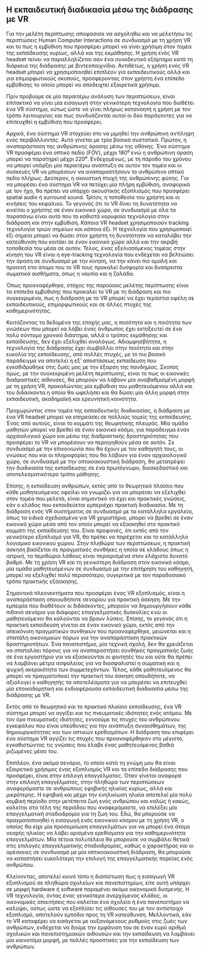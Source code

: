 ## Η εκπαιδευτική διαδικασία μέσω της διάδρασης με VR




Για την μελέτη περίπτωσης αποφάσισα να ασχοληθώ και να μελετήσω τις περιπτώσεις Human Computer Interactions σε συνδυασμό με τη χρήση VR και το πως η εμβύθιση που προσφέρει μπορεί να γίνει χρήσιμη στον τομέα της εκπαίδευσης κυρίως, αλλά και της εκμάθησης. Η χρήση ενός VR headset τείνει να παραλληλίζεται σαν ένα συνοδευτικό εξάρτημα κατά τη διάρκεια της διάδρασης με βιντεοπαιχνίδια. Αντιθέτως, η χρήση ενός VR headset μπορεί να χρησιμοποιηθεί επιπλέον για εκπαιδευτικούς αλλά και για επιμορφωτικούς σκοπούς, προσφέροντας στον χρήστη ένα επίπεδο εμβύθισης το οποίο μπορεί να αποδειχτεί εξαιρετικά χρήσιμο.

Πριν προβούμε σε μία περαιτέρω ανάλυση των περιπτώσεων, είναι επιτακτικό να γίνει μία εισαγωγή στην γενικότερη τεχνολογία που διαθέτει ένα VR σύστημα, ούτως ώστε να γίνει πλήρως κατανοητή η χρήση με τον τρόπο λειτουργίας και πως συνδυάζονται αυτοί οι δύο παράγοντες για να επιτευχθεί η εμβύθιση που προσφέρει.

Αρχικά, ένα σύστημα VR στοχεύει στο να μιμηθεί την ανθρώπινη αντίληψη ενός περιβάλλοντός. Αυτό γίνεται με τρία βασικά συστατικά. Πρώτον, η αναπαράσταση της ανθρώπινης όρασης μέσω της οθόνης. Ένα σύστημα VR προσφέρει ένα οπτικό πεδίο (FOV), μέχρι 180⁰ ενώ η ανθρώπινη όραση μπορεί να παρατηρεί μέχρι 220⁰. Ενδεχομένως, με τη πάροδο του χρόνου να μπορεί υπάρξει μία περαιτέρω ανάπτυξη σε αυτόν τον τομέα και οι συσκευές VR να μπορέσουν να αναπαραστήσουν το ανθρώπινο οπτικό πεδίο πλήρως. Δεύτερον, η ακουστική πτυχή της ανθρώπινης φύσης. Για να μπορέσει ένα σύστημα VR να πετύχει μία πλήρη εμβύθιση, αναφορικά με τον ήχο, θα πρέπει να υπάρχει ακουστικός εξοπλισμός που προσφέρει spatial audio ή surround sound. Τρίτον, η τοποθεσία του χρήστη και οι κινήσεις του κεφαλιού. Το γεγονός ότι το VR δίνει τη δυνατότητα να κινείται ο χρήστης σε έναν εικονικό χώρο, σε συνδυασμό με όλα τα παραπάνω είναι αυτό που το καθιστά κορυφαία τεχνολογία στην διάδραση και στην εμβύθιση. Κάποια VR headset χρησιμοποιούν tracking τεχνολογία τριών σημείων και κάποια έξι. Η τεχνολογία που χρησιμοποιεί έξι σημεία μπορεί να δώσει στον χρήστη τη δυνατότητα να καταλάβει την κατεύθυνση που κοιτάει σε έναν εικονικό χώρο αλλά και την ακριβή τοποθεσία του μέσα σε αυτόν. Τέλος, ένας εξελισσόμενος τομέας στην κίνηση του VR είναι η eye-tracking τεχνολογία που ενδέχεται να βελτιώσει την όραση σε συνδυασμό με την κίνηση, να την κάνει πιο ομαλή και προσιτή στα άτομα που το VR τους προκαλεί δυσφορία και δυσάρεστα σωματικά αισθήματα, όπως η ναυτία και η ζαλάδα.

Όπως προαναφέρθηκε, στόχος της παρούσας μελέτης περίπτωσης είναι τα επίπεδα εμβύθισης που προκαλεί το VR με τη διάδραση και πιο συγκεκριμένα, πως η διάδραση με το VR μπορεί να έχει τεράστια οφέλη σε εκπαιδευτικούς, επιμορφωτικούς και σε άλλες πτυχές της καθημερινότητας.

Κοιτάζοντας τα δεδομένα της εποχής μας, η ποσότητα και η ποιότητα των γνώσεων που μπορεί να λάβει ένας άνθρωπος έχει εκτοξευτεί σε ένα πολύ σύντομο χρονικό διάστημα, αλλά ο τρόπος εκμάθησης και εκπαίδευσης, δεν έχει εξελιχθεί αναλόγως. Αδιαμφησβήτητα, η τεχνολογία της διάδρασης έχει συμβάλλει στην ποιότητα και στην ευκολία της εκπαίδευσης, από πολλές πτυχές, με το πιο βασικό παράδειγμα να αποτελεί η εξ’ αποστάσεως εκπαίδευση που εγκαθιδρύθηκε στις ζωές μας με την έξαρση της πανδημίας. Σκοπός όμως, με την συγκεκριμένη μελέτη περίπτωσης, είναι το πως οι εικονικές διαδραστικές αίθουσες, θα μπορούν να λάβουν μία αναβαθμισμένη μορφή με τη χρήση VR, προκαλώντας μία εμβύθιση του μαθητευόμενου αλλά και του διδάσκοντα η οποία θα ωφελήσει και θα δώσει μία άλλη μορφή στην εκπαιδευτική, ακαδημαϊκή και ερευνητική κοινότητα.

Προχωρώντας στον τομέα της εκπαιδευτικής διαδικασίας, η διάδραση με ένα VR headset μπορεί να επηρεάσει σε πολλούς τομείς της εκπαίδευσης. Ένας από αυτούς, είναι το κομμάτι της θεωρητικής πλευράς. Μία ομάδα μαθητών μπορεί να βρεθεί σε έναν εικονικό κόσμο, για παράδειγμα έναν αρχαιολογικό χώρο και μέσω της διαδραστικής δραστηριότητας που προσφέρει το VR να μπορέσουν να περιηγηθούν μέσα σε αυτόν. Σε συνδυασμό με την επικοινωνία που θα έχουν με τον καθηγητή τους, οι γνώσεις που και οι πληροφορίες που θα λάβουν για έναν αρχαιολογικό χώρο, σε συνδυασμό με την οπτικοακουστική διάδραση, θα μετατρέψει την διαδικασία της εκπαίδευσης σε ένα πρωτόγνωρο, διασκεδαστικό και αποτελεσματικότερο τρόπο μάθησης.

Επίσης, η εκπαίδευση ανθρώπων, εκτός από το θεωρητικό πλαίσιο που κάθε μαθητευόμενος οφείλει να γνωρίζει για να μπορέσει να εξελιχθεί στον τομέα που μελετά, είναι σημαντικό να έχει και πρακτικές γνώσεις, εάν ο κλάδος που εκπαιδεύεται εμπεριέχει πρακτική διαδικασία. Με τη διάδραση ενός VR συστήματος σε συνδυασμό με τα κατάλληλα εργαλεία, όπως τα ειδικά σχεδιασμένα για VR χειριστήρια, μπορεί να βρεθεί σε έναν εικονικό χώρο μέσα από τον οποίο μπορεί να εξασκηθεί στο πρακτικό κομμάτι της εκπαίδευσης του. Είναι προφανές, ότι εκτός από τον γενικότερο εξοπλισμό για VR, θα πρέπει να παρέχεται και το κατάλληλο λογισμικό εικονικού χώρου. Στην πληθώρα των περιπτώσεων, η πρακτική άσκηση βασίζεται σε πραγματικές συνθήκες η οποία σε κλάδους όπως η ιατρική, τα περιθώρια λάθους είναι περιορισμένα στον ελάχιστο δυνατό βαθμό. Με τη χρήση VR και τη γενικότερη διάδραση στον εικονικό κόσμο, μία ομάδα μαθητευόμενων σε συνδυασμό με την επιτήρηση του καθηγητή, μπορεί να εξελιχθεί πολύ περισσότερο, συγκριτικά με τον παραδοσιακό τρόπο πρακτικής εξάσκησης.

Σημαντικά πλεονεκτήματα που προσφέρει ένας VR εξοπλισμός, είναι η αναπαράσταση οποιουδήποτε σεναρίου για πρακτική άσκηση. Με την εμπειρία που διαθέτουν οι διδάσκοντες, μπορούν να δημιουργήσουν κάθε πιθανό σενάριο για διάφορες επαγγελματικές δυσκολίες ενώ οι μαθητευόμενοι θα καλούνται να βρουν λύσεις. Επίσης, το γεγονός ότι η πρακτική εκπαίδευση γίνεται σε έναν εικονικό χώρο, εκτός από την απεικόνιση πραγματικών συνθηκών που προαναφέρθηκε, μειώνεται και η σπατάλη οικονομικών πόρων για την αναπαράσταση πρακτικών δραστηριοτήτων. Ένα πανεπιστήμιο, μία τεχνική σχολή, δεν θα χρειάζεται να σπαταλάει πόρους για να αναπαραστήσει συνθήκες πραγματικής ζωής σε ένα εργαστήριο για να εξασκούνται οι φοιτητές του και ούτε θα πρέπει να λαμβάνει μέτρα ασφαλείας για να διασφαλιστεί η σωματική και η ψυχική ακεραιότητα των συμμετεχόντων. Τέλος, κάθε μαθητευόμενος θα μπορεί να πραγματοποιεί την πρακτική του άσκηση οπουδήποτε, να αξιολογεί ο καθηγητής τα αποτελέσματα για να μπορέσει να επιτευχθεί μία εποικοδομητική και ενδιαφέρουσα εκπαιδευτική διαδικασία μέσω της διάδρασης με VR.

Εκτός από το θεωρητικό και το πρακτικό πλαίσιο εκπαίδευσης, ένα VR σύστημα μπορεί να αγγίξει και τις πνευματικές ιδιότητες ενός ατόμου. Με τον όρο πνευματικές ιδιότητες, εννοούμε τις πτυχές του ανθρώπινου εγκεφάλου που είναι υπεύθυνες για την ανάπτυξη συναισθημάτων, της δημιουργικότητας και των οπτικών ερεθισμάτων. Η διάδραση που επιφέρει ένα σύστημα VR αγγίζει τις πτυχές που προαναφέρθηκαν στο μέγιστο, εγκαθιστώντας τις γνώσεις που έλαβε ένας μαθητευόμενος βαθιά ριζωμένες μέσα του.

Επιπλέον, ένα ακόμα σενάριο, το οποίο κατά τη γνώμη μου θα είναι εξαιρετικά χρήσιμος ένας εξοπλισμός VR και τα επίπεδα διάδρασης που προσφέρει, είναι στην επιλογή επαγγέλματος. Όταν γίνεται αναφορά στην επιλογή επαγγέλματος, στην πληθώρα των περιπτώσεων αναφερόμαστε σε ανθρώπους εφηβικής ηλικίας κυρίως, αλλά και μικρότερης. Η εφηβική και μέχρι την ενηλικίωση ηλικία αποτελεί μία πολύ κομβική περίοδο στην μετέπειτα ζωή ενός ανθρώπου και καλώς ή κακώς, καλείται στα τέλη της περιόδου που αναφερόμαστε, να επιλέξει μία επαγγελματική σταδιοδρομία για τη ζωή του. Εδώ, θα μπορούσε να πραγματοποιηθεί η εισαγωγή ενός εικονικού κόσμου με τη χρήση VR, ο οποίος θα είχε μία προσομοίωση επαγγελμάτων για να μπορεί ένα άτομο νεαρής ηλικίας να λάβει ορισμένα ερεθίσματα για την καθημερινότητα επαγγελμάτων. Μία τέτοια πολυτέλεια θα μπορούσε να συμβάλει θετικά στις επιλογές επαγγελματικής σταδιοδρομίας, καθώς ο χαρακτήρας και οι αρέσκειες σε συνδυασμό με μία οπτικοακουστική διάδραση, θα μπορούσε να καταστήσει ευκολότερη την επιλογή της επαγγελματικής πορείας ενός ανθρώπου.

Κλείνοντας, αποτελεί κοινό τόπο η διαπίστωση πως η εισαγωγή VR εξοπλισμού σε πληθώρα σχολείων και πανεπιστημίων, είτε αυτή υπάρχει σε μορφή hardware ή software παραμένει ακόμα οικονομικά δυσμενής. Η VR τεχνολογία, όντας ένας γενικότερα ανερχόμενος κλάδος, οι οικονομικές απαιτήσεις που καλείται ένα σχολείο ή ένα πανεπιστήμιο να καλύψει, ούτως ώστε να εξοπλίσει τις αίθουσες του με τον αντίστοιχο εξοπλισμό, αποτελούν εμπόδιο προς τη VR κατεύθυνση. Μελλοντικά, εάν το VR καταφέρει να εισάγεται με αυξανόμενους ρυθμούς στις ζωές των ανθρώπων, ενδέχεται να δούμε την εμφάνιση του σε έναν ευρύ αριθμό σχολικών και πανεπιστημιακών αιθουσών και την εκπαίδευση να λαμβάνει μία καινοτόμα μορφή, με πολλές προοπτικές για την εκπαίδευση των ανθρώπων.
